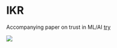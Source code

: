 # IKR
Accompanying paper on trust in ML/AI
[try](https://k3larra.github.io/IKR/trust_1/version07.html?study_nbr=0)

[![](testset/thumbnails/5.jpg)](https://k3larra.github.io/ikr/trust_1/version07/version07.html?study_nbr=5)


